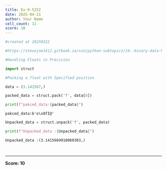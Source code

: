 ```yaml
---
title: Ex-9-5252
date: 2025-04-21
author: Your Name
cell_count: 11
score: 10
---
```


```python
#created at 20250322
```


```python
#https://stevejoe1412.gitbook.io/ssn/python-subtopics/19.-binary-data-handling
```


```python
#Handling Floats in Precision
```


```python
import struct 
```


```python
#Packing a float with Specified position
```


```python
data = (3.141567,)
```


```python
packed_data = struct.pack('f', data[0])
```


```python
print(f"pakced_data:{packed_data}")
```

    pakced_data:b'o\x0fI@'



```python
Unpacked_data = struct.unpack('f', packed_data)

```


```python
print(f"Unpacked_data :{Unpacked_data}")
```

    Unpacked_data :(3.1415669918060303,)



```python
    
```


---
**Score: 10**